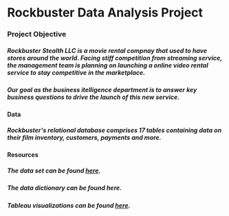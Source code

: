 # Rockbuster Data Analysis Project
### Project Objective 
##### Rockbuster Stealth LLC is a movie rental compnay that used to have stores around the world. Facing stiff competition from streaming service, the management team is planning on launching a online video rental service to stay competitive in the marketplace.
##### Our goal as the business itelligence department is to answer key business questions to drive the launch of this new service.
#### Data
##### Rockbuster's relational database comprises 17 tables containing data on their film inventory, customers, payments and more. 
#### Resources
##### The data set can be found [here](http://www.postgresqltutorial.com/wp-content/uploads/2019/05/dvdrental.zip).
##### The data dictionary can be found here.
##### Tableau visualizations can be found [here](https://public.tableau.com/views/RockbusterAnalysis_16579321157190/Map?:language=en-US&:display_count=n&:origin=viz_share_link).
